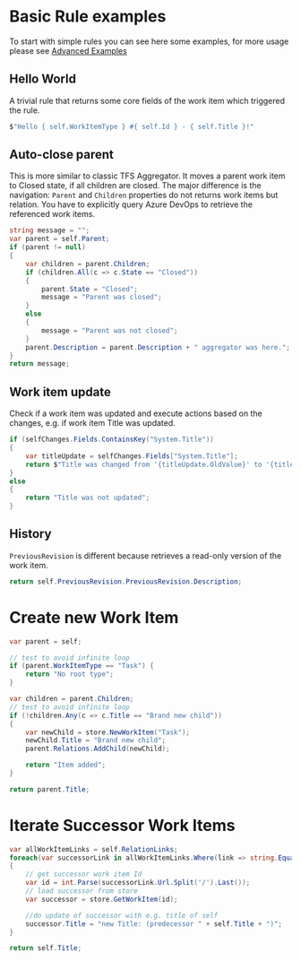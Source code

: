 # Basic Rule examples

To start with simple rules you can see here some examples,
for more usage please see [Advanced Examples](rule-examples-basic.md)


## Hello World

A trivial rule that returns some core fields of the work item which triggered the rule.

```csharp
$"Hello { self.WorkItemType } #{ self.Id } - { self.Title }!"
```


## Auto-close parent

This is more similar to classic TFS Aggregator.
It moves a parent work item to Closed state, if all children are closed.
The major difference is the navigation: `Parent` and `Children` properties do not returns work items but relation. You have to explicitly query Azure DevOps to retrieve the referenced work items.

```csharp
string message = "";
var parent = self.Parent;
if (parent != null)
{
    var children = parent.Children;
    if (children.All(c => c.State == "Closed"))
    {
        parent.State = "Closed";
        message = "Parent was closed";
    }
    else
    {
        message = "Parent was not closed";
    }
    parent.Description = parent.Description + " aggregator was here.";
}
return message;
```


## Work item update

Check if a work item was updated and execute actions based on the changes, e.g. if work item Title was updated.

```csharp
if (selfChanges.Fields.ContainsKey("System.Title"))
{
    var titleUpdate = selfChanges.Fields["System.Title"];
    return $"Title was changed from '{titleUpdate.OldValue}' to '{titleUpdate.NewValue}'";
}
else
{
    return "Title was not updated";
}
```


## History

`PreviousRevision` is different because retrieves a read-only version of the work item.

```csharp
return self.PreviousRevision.PreviousRevision.Description;
```


# Create new Work Item
```csharp
var parent = self;

// test to avoid infinite loop
if (parent.WorkItemType == "Task") {
    return "No root type";
}

var children = parent.Children;
// test to avoid infinite loop
if (!children.Any(c => c.Title == "Brand new child"))
{
    var newChild = store.NewWorkItem("Task");
    newChild.Title = "Brand new child";
    parent.Relations.AddChild(newChild);

    return "Item added";
}

return parent.Title;
```

# Iterate Successor Work Items


```csharp
var allWorkItemLinks = self.RelationLinks;
foreach(var successorLink in allWorkItemLinks.Where(link => string.Equals("System.LinkTypes.Dependency-Forward", link.Rel)))
{
    // get successor work item Id
    var id = int.Parse(successorLink.Url.Split('/').Last());
    // load successor from store
    var successor = store.GetWorkItem(id);

    //do update of successor with e.g. title of self
    successor.Title = "new Title: (predecessor " + self.Title + ")";
}

return self.Title;
```
